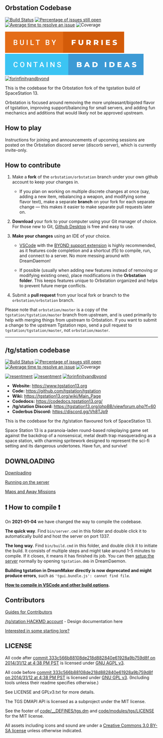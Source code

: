 ## Orbstation Codebase
[![Build Status](workflows/CI%20Suite/badge.svg)](https://github.com/lizardqueenlexi/orbstation/actions?query=workflow%3A%22CI+Suite%22)
[![Percentage of issues still open](https://isitmaintained.com/badge/open/lizardqueenlexi/orbstation.svg)](https://isitmaintained.com/project/lizardqueenlexi/orbstation "Percentage of issues still open")
[![Average time to resolve an issue](https://isitmaintained.com/badge/resolution/lizardqueenlexi/orbstation.svg)](https://isitmaintained.com/projectlizardqueenlexi/orbstation "Average time to resolve an issue")
![Coverage](https://img.shields.io/badge/coverage---3%25-red.svg)

[![built by furries](orbstation/readme-assets/built-by-furries.svg)](https://twitter.com/cathodegaytube/status/1197227512075411456) [![contains bad ideas](orbstation/readme-assets/contains-bad-ideas.svg)](https://imgs.xkcd.com/comics/good_code.png) [![forinfinityandbyond](https://user-images.githubusercontent.com/5211576/29499758-4efff304-85e6-11e7-8267-62919c3688a9.gif)](https://www.reddit.com/r/SS13/comments/5oplxp/what_is_the_main_problem_with_byond_as_an_engine/dclbu1a)

This is the codebase for the Orbstation fork of the tgstation build of SpaceStation 13.

Orbstation is focused around removing the more unpleasant/bigoted flavor of tgstation, improving support/balancing for small servers, and adding fun mechanics and additions that would likely not be approved upstream.

## How to play

Instructions for joining and announcements of upcoming sessions are posted on the Orbstation discord server (discorb server), which is currently invite-only.

## How to contribute

1. Make a **fork** of the `orbstation/orbstation` branch under your own github account to keep your changes in.

    * If you plan on working on multiple discrete changes at once (say, adding a new item, rebalancing a weapon, and modifying some flavor text), make a separate **branch** on your fork for each separate change — this makes it easier to make separate pull requests later on.

2. **Download** your fork to your computer using your Git manager of choice. For those new to Git, [Github Desktop](https://desktop.github.com/) is free and easy to use.

3. **Make your changes** using an IDE of your choice.

    * [VSCode](https://code.visualstudio.com/) with the [BYOND support extension](https://marketplace.visualstudio.com/items?itemName=ss13.byond) is highly recommended, as it features code completion and a shortcut (f5) to compile, run, and connect to a server. No more messing around with DreamDaemon!

    * If possible (usually when adding new features instead of removing or modifying existing ones), place modifications in the **Orbstation folder**. This keeps features unique to Orbstation organized and helps to prevent future merge conflicts.

4. Submit a **pull request** from your local fork or branch to the `orbstation/orbstation` branch. 

Please note that `orbstation/master` is a copy of the `tgstation/tgstation/master` branch from upstream, and is used primarily to help with merging things from upstream to Orbstation. If you want to submit a change to the upstream Tgstation repo, send a pull request to `tgstation/tgstation/master`, not `orbstation/master`.

---

## /tg/station codebase

[![Build Status](https://github.com/tgstation/tgstation/workflows/CI%20Suite/badge.svg)](https://github.com/tgstation/tgstation/actions?query=workflow%3A%22CI+Suite%22)
[![Percentage of issues still open](https://isitmaintained.com/badge/open/tgstation/tgstation.svg)](https://isitmaintained.com/project/tgstation/tgstation "Percentage of issues still open")
[![Average time to resolve an issue](https://isitmaintained.com/badge/resolution/tgstation/tgstation.svg)](https://isitmaintained.com/project/tgstation/tgstation "Average time to resolve an issue")
![Coverage](https://img.shields.io/badge/coverage---3%25-red.svg)

[![resentment](https://forthebadge.com/images/badges/built-with-resentment.svg)](https://www.monkeyuser.com/assets/images/2019/131-bug-free.png) [![resentment](https://forthebadge.com/images/badges/contains-technical-debt.svg)](https://user-images.githubusercontent.com/8171642/50290880-ffef5500-043a-11e9-8270-a2e5b697c86c.png) [![forinfinityandbyond](https://user-images.githubusercontent.com/5211576/29499758-4efff304-85e6-11e7-8267-62919c3688a9.gif)](https://www.reddit.com/r/SS13/comments/5oplxp/what_is_the_main_problem_with_byond_as_an_engine/dclbu1a)

* **Website:** https://www.tgstation13.org
* **Code:** https://github.com/tgstation/tgstation
* **Wiki:** https://tgstation13.org/wiki/Main_Page
* **Codedocs:** https://codedocs.tgstation13.org/
* **/tg/station Discord:** https://tgstation13.org/phpBB/viewforum.php?f=60
* **Coderbus Discord:** https://discord.gg/Vh8TJp9

This is the codebase for the /tg/station flavoured fork of SpaceStation 13.

Space Station 13 is a paranoia-laden round-based roleplaying game set against the backdrop of a nonsensical, metal death trap masquerading as a space station, with charming spritework designed to represent the sci-fi setting and its dangerous undertones. Have fun, and survive!

## DOWNLOADING
[Downloading](.github/guides/DOWNLOADING.md)

[Running on the server](.github/guides/RUNNING_A_SERVER.md)

[Maps and Away Missions](.github/guides/MAPS_AND_AWAY_MISSIONS.md)

## :exclamation: How to compile :exclamation:

On **2021-01-04** we have changed the way to compile the codebase.

**The quick way**. Find `bin/server.cmd` in this folder and double click it to automatically build and host the server on port 1337.

**The long way**. Find `bin/build.cmd` in this folder, and double click it to initiate the build. It consists of multiple steps and might take around 1-5 minutes to compile. If it closes, it means it has finished its job. You can then [setup the server](.github/guides/RUNNING_A_SERVER.md) normally by opening `tgstation.dmb` in DreamDaemon.

**Building tgstation in DreamMaker directly is now deprecated and might produce errors**, such as `'tgui.bundle.js': cannot find file`.

**[How to compile in VSCode and other build options](tools/build/README.md).**

## Contributors
[Guides for Contributors](.github/CONTRIBUTING.md)

[/tg/station HACKMD account](https://hackmd.io/@tgstation) - Design documentation here

[Interested in some starting lore?](https://github.com/tgstation/common_core)

## LICENSE

All code after [commit 333c566b88108de218d882840e61928a9b759d8f on 2014/31/12 at 4:38 PM PST](https://github.com/tgstation/tgstation/commit/333c566b88108de218d882840e61928a9b759d8f) is licensed under [GNU AGPL v3](https://www.gnu.org/licenses/agpl-3.0.html).

All code before [commit 333c566b88108de218d882840e61928a9b759d8f on 2014/31/12 at 4:38 PM PST](https://github.com/tgstation/tgstation/commit/333c566b88108de218d882840e61928a9b759d8f) is licensed under [GNU GPL v3](https://www.gnu.org/licenses/gpl-3.0.html).
(Including tools unless their readme specifies otherwise.)

See LICENSE and GPLv3.txt for more details.

The TGS DMAPI API is licensed as a subproject under the MIT license.

See the footer of [code/__DEFINES/tgs.dm](./code/__DEFINES/tgs.dm) and [code/modules/tgs/LICENSE](./code/modules/tgs/LICENSE) for the MIT license.

All assets including icons and sound are under a [Creative Commons 3.0 BY-SA license](https://creativecommons.org/licenses/by-sa/3.0/) unless otherwise indicated.

